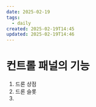 ```yaml
---
date: 2025-02-19
tags:
  - daily
created: 2025-02-19T14:45
updated: 2025-02-19T14:46
---
```

# 컨트롤 패널의 기능
1. 드론 상점
2. 드론 슬롯
3. 